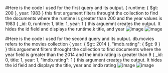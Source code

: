 #Here is the code I used for the first query and its output. 
{ runtime: { $gt: 200 }, year: 1983 } this first argument filters throught the collection to find the documents where the runtime is greater than 200 and the year values is 1983
{ _id: 0, runtime: 1, title: 1, year: 1 } this arguemnt creates the output. It hides the id field and displays the runtime,k title, and year
![image](https://github.com/henrykrain/hw3/assets/120867004/38d56972-1d0d-401d-903b-885a8429131c)
![image](https://github.com/henrykrain/hw3/assets/120867004/f33c43b9-030e-471c-ba10-71e69f185700)


#Here is the code I used for the second query and its output.
db.movies refers to the movies collection
{ year: { $gt: 2014 }, "imdb.rating": { $gt: 9 } } this arguement filters throught the collection to find documents where the year field is greater than the 2014 and the imdb rating is greater than 9
{ _id: 0, title: 1, year: 1, "imdb.rating": 1 } this argument creates the output. It hides the id field and displays the title, year and imdb rating
![image](https://github.com/henrykrain/hw3/assets/120867004/6da6b6cf-3c0b-4d70-8279-09d00dcc55d9)
![image](https://github.com/henrykrain/hw3/assets/120867004/0839e109-43d4-4d6b-a0b9-f12e0389bd90)
